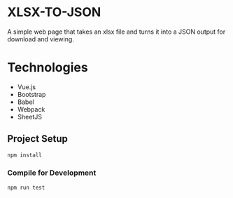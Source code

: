 # XLSX-TO-JSON
A simple web page that takes an xlsx file and turns it into a JSON output for download and viewing.

# Technologies

* Vue.js
* Bootstrap
* Babel
* Webpack
* SheetJS

## Project Setup

```sh
npm install
```

### Compile for Development

```sh
npm run test
```
